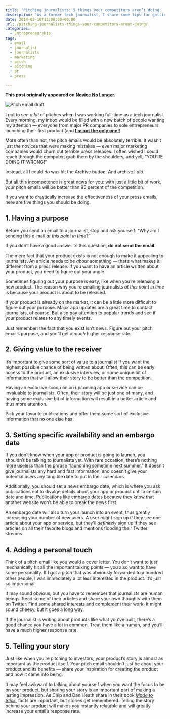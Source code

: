 ```yaml
---
title: 'Pitching journalists: 5 things your competitors aren’t doing'
description: "As a former tech journalist, I share some tips for getting noticed by the press."
date: 2014-02-18T13:00:00+00:00
url: /pitching-journalists-things-your-competitors-arent-doing/
categories:
  - Entrepreneurship
tags:
  - email
  - journalist
  - journalists
  - marketing
  - pitch
  - pitching
  - pr
  - press

---
```

**This post originally appeared on [Novice No Longer](https://novicenolonger.com/pitching-journalists-things-your-competitors-arent-doing).**

![Pitch email draft](/images/blog/2014/02/pitch-email.gif)

I got to see _a lot_ of pitches when I was working full-time as a tech journalist. Every morning, my inbox would be filled with a new batch of people wanting my attention — everyone from major PR companies to sole entrepreneurs launching their first product (and [**I’m not the only one!**](http://novicenolonger.com/getting-the-verge-to-take-notice-dan-seifert/)).

More often than not, the pitch emails would be absolutely terrible. It wasn’t just the novices that were making mistakes — even major marketing companies would churn out terrible press releases. I often wished I could reach through the computer, grab them by the shoulders, and yell, “YOU’RE DOING IT WRONG!”

Instead, all I could do was hit the Archive button. And archive I _did_.

But all this incompetence is great news for you: with just a little bit of work, your pitch emails will be better than 95 percent of the competition.

If you want to drastically increase the effectiveness of your press emails, here are five things you should be doing.<span id="more-567"></span>

## 1\. Having a purpose

Before you send an email to a journalist, stop and ask yourself: “Why am I sending this e-mail _at this point in time_?”

If you don’t have a good answer to this question, **do not send the email.**

The mere fact that your product exists is not enough to make it appealing to journalists. An article needs to be _about_ something — that’s what makes it different from a press release. If you want to have an article written about your product, you need to figure out your angle.

Sometimes figuring out your purpose is easy, like when you’re releasing a new product. The reason why you’re emailing journalists _at this point in time_ is because your product is about to be released.

If your product is already on the market, it can be a little more difficult to figure out your purpose. Major app updates are a great time to contact journalists, of course. But also pay attention to popular trends and see if your product relates to any timely events.

Just remember: the fact that you exist isn’t news. Figure out your pitch email’s purpose, and you’ll get a _much_ higher response rate.

## 2\. Giving value to the receiver

It’s important to give some sort of value to a journalist if you want the highest possible chance of being written about. Often, this can be early access to the product, an exclusive interview, or some unique bit of information that will allow their story to be better than the competition.

Having an exclusive scoop on an upcoming app or service can be invaluable to journalists. Often, their story will be just one of many, and having some exclusive bit of information will result in a better article and thus more attention.

Pick your favorite publications and offer them some sort of exclusive information that no one else has.

## 3\. Setting specific availability and an embargo date

If you don’t know when your app or product is going to launch, you shouldn’t be talking to journalists yet. With rare occasion, there’s nothing more useless than the phrase “launching sometime next summer.” It doesn’t give journalists any hard and fast information, and doesn’t give your potential users any tangible date to put in their calendars.

Additionally, you should set a news embargo date, which is where you ask publications not to divulge details about your app or product until a certain date and time. Publications like embargo dates because they know that another website won’t be able to break the news first.

An embargo date will also turn your launch into an event, thus greatly increasing your number of new users. A user _might_ sign up if they see one article about your app or service, but they’ll _definitely_ sign up if they see articles on all their favorite blogs and mentions flooding their Twitter streams.

## 4\. Adding a personal touch

Think of a pitch email like you would a cover letter. You don’t want to just mechanically hit all the important talking points — you also want to have some personality. If I got a pitch that was obviously forwarded to a hundred other people, I was immediately a lot less interested in the product. It’s just so impersonal.

It may sound obvious, but you have to remember that journalists are human beings. Read some of their articles and share your own thoughts with them on Twitter. Find some shared interests and complement their work. It might sound cheesy, but it goes a long way.

If the journalist is writing about products like what you’ve built, there’s a good chance you have a lot in common. Treat them like a human, and you’ll have a much higher response rate.

## 5\. Telling your story

Just like when you’re pitching to investors, your product’s story is almost as important as the product itself. Your pitch email shouldn’t just be about your product and its benefits — share your inspiration for creating the product and how it came into being.

It may feel awkward to talking about yourself when you want the focus to be on your product, but sharing your story is an important part of making a lasting impression. As Chip and Dan Heath share in their book _[Made to Stick](https://amzn.to/2xFRRf7)_, facts are important, but stories get remembered. Telling the story behind your product will makes you instantly relatable and will greatly increase your email’s response rate.
